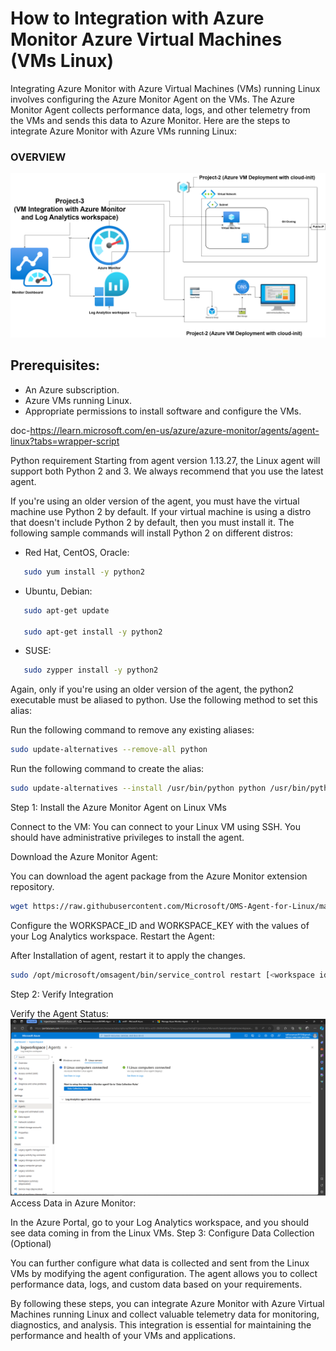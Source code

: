 # How to Integration with Azure Monitor Azure Virtual Machines (VMs Linux)

Integrating Azure Monitor with Azure Virtual Machines (VMs) running Linux involves configuring the Azure Monitor Agent on the VMs. The Azure Monitor Agent collects performance data, logs, and other telemetry from the VMs and sends this data to Azure Monitor. Here are the steps to integrate Azure Monitor with Azure VMs running Linux:
### OVERVIEW
![Overview](https://github.com/satishvermacoen/Azure-Projects/blob/main/3.%20VM%20Integration%20with%20Azure%20monitor%20and%20Log%20Analytics%20workspace/img/3.VM-Integration%20with%20Azure%20Monitor.png)

## Prerequisites:

- An Azure subscription.
- Azure VMs running Linux.
- Appropriate permissions to install software and configure the VMs.


doc-https://learn.microsoft.com/en-us/azure/azure-monitor/agents/agent-linux?tabs=wrapper-script

Python requirement
Starting from agent version 1.13.27, the Linux agent will support both Python 2 and 3. We always recommend that you use the latest agent.

If you're using an older version of the agent, you must have the virtual machine use Python 2 by default. If your virtual machine is using a distro that doesn't include Python 2 by default, then you must install it. The following sample commands will install Python 2 on different distros:

- Red Hat, CentOS, Oracle:
```Bash
   sudo yum install -y python2
```
- Ubuntu, Debian:
```Bash
   sudo apt-get update
   
   sudo apt-get install -y python2
```
- SUSE:
```Bash
   sudo zypper install -y python2
```
Again, only if you're using an older version of the agent, the python2 executable must be aliased to python. Use the following method to set this alias:

Run the following command to remove any existing aliases:

```Bash
sudo update-alternatives --remove-all python
```
Run the following command to create the alias:

```Bash
sudo update-alternatives --install /usr/bin/python python /usr/bin/python2
```

Step 1: Install the Azure Monitor Agent on Linux VMs

Connect to the VM: You can connect to your Linux VM using SSH. You should have administrative privileges to install the agent.

Download the Azure Monitor Agent:

You can download the agent package from the Azure Monitor extension repository.

```bash
wget https://raw.githubusercontent.com/Microsoft/OMS-Agent-for-Linux/master/installer/scripts/onboard_agent.sh && sh onboard_agent.sh -w <YOUR WORKSPACE ID> -s <YOUR WORKSPACE PRIMARY KEY> -d opinsights.azure.us
```
Configure the WORKSPACE_ID and WORKSPACE_KEY with the values of your Log Analytics workspace.
Restart the Agent:

After Installation of agent, restart it to apply the changes.

```bash
sudo /opt/microsoft/omsagent/bin/service_control restart [<workspace id>]
```
Step 2: Verify Integration

Verify the Agent Status:
![App Screenshot](https://github.com/satishvermacoen/Azure-Projects/blob/main/3.%20VM%20Integration%20with%20Azure%20monitor%20and%20Log%20Analytics%20workspace/img/done.png)
Access Data in Azure Monitor:

In the Azure Portal, go to your Log Analytics workspace, and you should see data coming in from the Linux VMs.
Step 3: Configure Data Collection (Optional)

You can further configure what data is collected and sent from the Linux VMs by modifying the agent configuration. The agent allows you to collect performance data, logs, and custom data based on your requirements.

By following these steps, you can integrate Azure Monitor with Azure Virtual Machines running Linux and collect valuable telemetry data for monitoring, diagnostics, and analysis. This integration is essential for maintaining the performance and health of your VMs and applications.